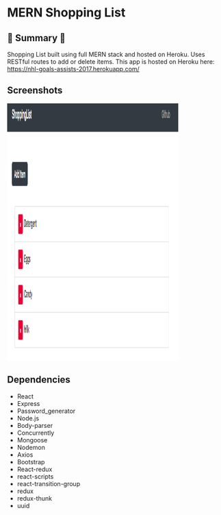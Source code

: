 # MERN Shopping List

## :round_pushpin: Summary :round_pushpin:

Shopping List built using full MERN stack and hosted on Heroku.  Uses RESTful routes to add or delete items.  This app is hosted on Heroku here: https://nhl-goals-assists-2017.herokuapp.com/ 

## Screenshots
<img src="https://github.com/chrisliew/mern-shopping-list/blob/master/docs/1.png" height="600px" width="400px">

## Dependencies

* React
* Express
* Password_generator
* Node.js
* Body-parser
* Concurrently
* Mongoose
* Nodemon
* Axios
* Bootstrap
* React-redux
* react-scripts
* react-transition-group
* redux
* redux-thunk
* uuid
